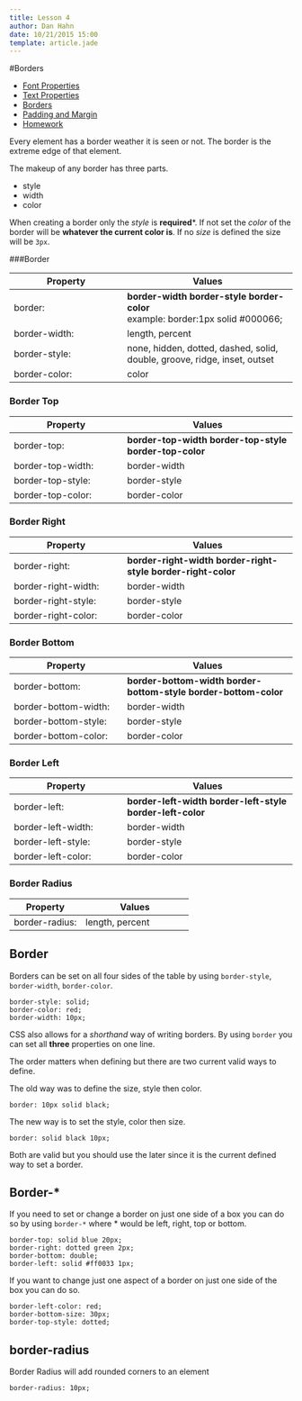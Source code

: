```yaml
---
title: Lesson 4
author: Dan Hahn
date: 10/21/2015 15:00
template: article.jade
---
```


#Borders

* [Font Properties]()
* [Text Properties](text.html)
* [Borders](borders.html)
* [Padding and Margin](padding-margin.html)
* [Homework](homework.html)


Every element has a border weather it is seen or not.  The border is the extreme edge of that element.  

The makeup of any border has three parts.  

* style
* width
* color

When creating a border only the *style* is **required***.  If not set the *color* of the border will be **whatever the current color is**.  If no *size* is defined the size will be `3px`.

###Border

Property             | Values
---------------------|--------------------------------------------------------------------------------------------
border:              | **border-width**  **border-style**   **border-color**<br>example: border:1px solid #000066;
border-width:        | length, percent
border-style:        | none, hidden, dotted, dashed, solid, double, groove, ridge, inset, outset
border-color:        | color

### Border Top

Property          | Values
------------------|-------------------------------------------------------------------
border-top:       | **border-top-width**   **border-top-style**   **border-top-color**
border-top-width: | border-width
border-top-style: | border-style
border-top-color: | border-color

### Border Right

Property            | Values
--------------------|-------------------------------------------------------------------------
border-right:       | **border-right-width**   **border-right-style**   **border-right-color**
border-right-width: | border-width
border-right-style: | border-style
border-right-color: | border-color

### Border Bottom

Property             | Values
---------------------|----------------------------------------------------------------------------
border-bottom:       | **border-bottom-width**   **border-bottom-style**   **border-bottom-color**
border-bottom-width: | border-width
border-bottom-style: | border-style
border-bottom-color: | border-color

### Border Left

Property           | Values
-------------------|----------------------------------------------------------------------
border-left:       | **border-left-width**   **border-left-style**   **border-left-color**
border-left-width: | border-width
border-left-style: | border-style
border-left-color: | border-color

### Border Radius

Property       | Values
---------------|----------------
border-radius: | length, percent

## Border

Borders can be set on all four sides of the table by using `border-style`, `border-width`, `border-color`.

    border-style: solid;
    border-color: red;
    border-width: 10px;

CSS also allows for a *shorthand* way of writing borders.  By using `border` you can set all **three** properties on one line.  

The order matters when defining but there are two current valid ways to define.

The old way was to define the size, style then color.

    border: 10px solid black;

The new way is to set the style, color then size.

    border: solid black 10px;

Both are valid but you should use the later since it is the current defined way to set a border.

## Border-*

If you need to set or change a border on just one side of a box you can do so by using `border-*` where * would be left, right, top or bottom.

    border-top: solid blue 20px;
    border-right: dotted green 2px;
    border-bottom: double;
    border-left: solid #ff0033 1px;

If you want to change just one aspect of a border on just one side of the box you can do so.

    border-left-color: red;
    border-bottom-size: 30px;
    border-top-style: dotted;

## border-radius

Border Radius will add rounded corners to an element

    border-radius: 10px;


<style>
table tr td:nth-child(1){width:40%}
td .label {margin-right: 4px;cursor: pointer;}
</style>
